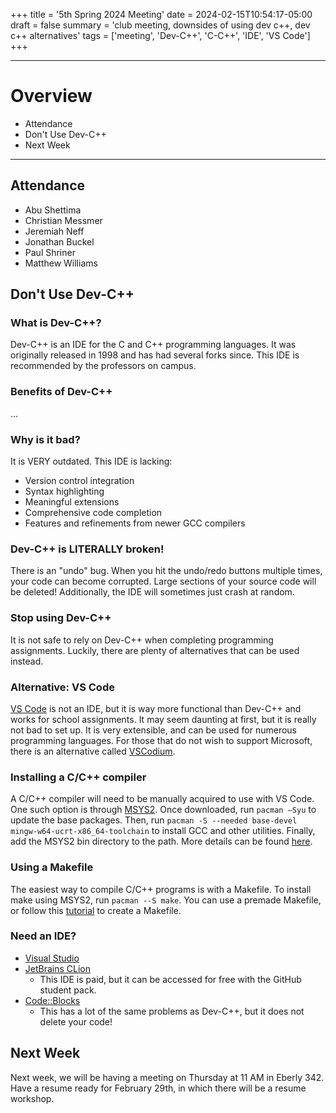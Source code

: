 +++
title = '5th Spring 2024 Meeting'
date = 2024-02-15T10:54:17-05:00
draft = false
summary = 'club meeting, downsides of using dev c++, dev c++ alternatives'
tags = ['meeting', 'Dev-C++', 'C-C++', 'IDE', 'VS Code'] 
+++

***

# Overview

- Attendance
- Don't Use Dev-C++
- Next Week

***

## Attendance

- Abu Shettima
- Christian Messmer
- Jeremiah Neff
- Jonathan Buckel
- Paul Shriner
- Matthew Williams

## Don't Use Dev-C++

### What is Dev-C++?

Dev-C++ is an IDE for the C and C++ programming languages. It was originally released in 1998 and has had several forks since. This IDE is recommended by the professors on campus.

### Benefits of Dev-C++

...

### Why is it bad?

It is VERY outdated. This IDE is lacking:
- Version control integration
- Syntax highlighting
- Meaningful extensions
- Comprehensive code completion 
- Features and refinements from newer GCC compilers

### Dev-C++ is LITERALLY broken!

There is an "undo" bug. When you hit the undo/redo buttons multiple times, your code can become corrupted. Large sections of your source code will be deleted! Additionally, the IDE will sometimes just crash at random.

### Stop using Dev-C++

It is not safe to rely on Dev-C++ when completing programming assignments. Luckily, there are plenty of alternatives that can be used instead.

### Alternative: VS Code

[VS Code](https://code.visualstudio.com/download) is not an IDE, but it is way more functional than Dev-C++ and works for school assignments. It may seem daunting at first, but it is really not bad to set up. It is very extensible, and can be used for numerous programming languages. For those that do not wish to support Microsoft, there is an alternative called [VSCodium](https://vscodium.com/).

### Installing a C/C++ compiler

A C/C++ compiler will need to be manually acquired to use with VS Code. One such option is through [MSYS2](https://www.msys2.org/). Once downloaded, run ```pacman –Syu``` to update the base packages. Then, run ```pacman -S --needed base-devel mingw-w64-ucrt-x86_64-toolchain``` to install GCC and other utilities. Finally, add the MSYS2 bin directory to the path. More details can be found [here](https://code.visualstudio.com/docs/cpp/config-mingw).

### Using a Makefile

The easiest way to compile C/C++ programs is with a Makefile. To install make using MSYS2, run ```pacman --S make```. You can use a premade Makefile, or follow this [tutorial](https://makefiletutorial.com/) to create a Makefile.

### Need an IDE?

* [Visual Studio](https://visualstudio.microsoft.com/downloads/)
* [JetBrains CLion](https://www.jetbrains.com/clion/) 
    * This IDE is paid, but it can be accessed for free with the GitHub student pack.
* [Code::Blocks](https://www.codeblocks.org/downloads/) 
    * This has a lot of the same problems as Dev-C++, but it does not delete your code!

## Next Week

Next week, we will be having a meeting on Thursday at 11 AM in Eberly 342. Have a resume ready for February 29th, in which there will be a resume workshop.
